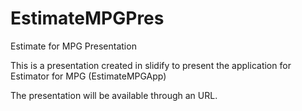 # EstimateMPGPres
Estimate for MPG Presentation

This is a presentation created in slidify to present the application for Estimator for MPG (EstimateMPGApp)

The presentation will be available through an URL.